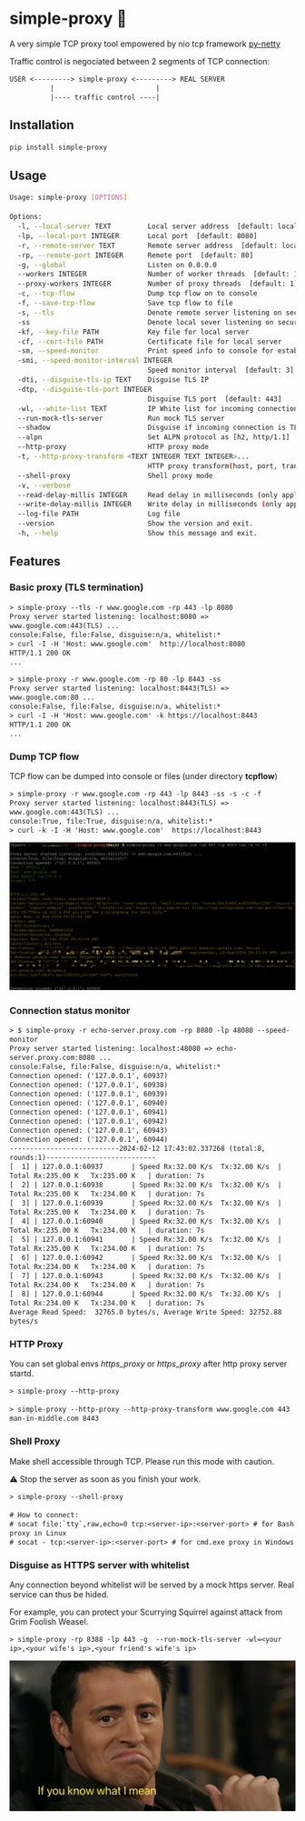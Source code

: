 # simple-proxy :rocket:

A very simple TCP proxy tool empowered by nio tcp framework [py-netty](https://pypi.org/project/py-netty/)

Traffic control is negociated between 2 segments of TCP connection:

```
USER <---------> simple-proxy <---------> REAL SERVER
          |                         |
          |---- traffic control ----|
```


## Installation

```bash
pip install simple-proxy
```

## Usage

```bash
Usage: simple-proxy [OPTIONS]

Options:
  -l, --local-server TEXT         Local server address  [default: localhost]
  -lp, --local-port INTEGER       Local port  [default: 8080]
  -r, --remote-server TEXT        Remote server address  [default: localhost]
  -rp, --remote-port INTEGER      Remote port  [default: 80]
  -g, --global                    Listen on 0.0.0.0
  --workers INTEGER               Number of worker threads  [default: 1]
  --proxy-workers INTEGER         Number of proxy threads  [default: 1]
  -c, --tcp-flow                  Dump tcp flow on to console
  -f, --save-tcp-flow             Save tcp flow to file
  -s, --tls                       Denote remote server listening on secure port
  -ss                             Denote local sever listening on secure port
  -kf, --key-file PATH            Key file for local server
  -cf, --cert-file PATH           Certificate file for local server
  -sm, --speed-monitor            Print speed info to console for established connection
  -smi, --speed-monitor-interval INTEGER
                                  Speed monitor interval  [default: 3]
  -dti, --disguise-tls-ip TEXT    Disguise TLS IP
  -dtp, --disguise-tls-port INTEGER
                                  Disguise TLS port  [default: 443]
  -wl, --white-list TEXT          IP White list for incoming connections (comma separated)
  --run-mock-tls-server           Run mock TLS server
  --shadow                        Disguise if incoming connection is TLS client request
  --alpn                          Set ALPN protocol as [h2, http/1.1]
  --http-proxy                    HTTP proxy mode
  -t, --http-proxy-transform <TEXT INTEGER TEXT INTEGER>...
                                  HTTP proxy transform(host, port, transformed_host, transformed_port)
  --shell-proxy                   Shell proxy mode
  -v, --verbose
  --read-delay-millis INTEGER     Read delay in milliseconds (only apply to TCP proxy mode)  [default: 0]
  --write-delay-millis INTEGER    Write delay in milliseconds (only apply to TCP proxy mode)  [default: 0]
  --log-file PATH                 Log file
  --version                       Show the version and exit.
  -h, --help                      Show this message and exit.
```


## Features
### Basic proxy (TLS termination) 
```commandline
> simple-proxy --tls -r www.google.com -rp 443 -lp 8080
Proxy server started listening: localhost:8080 => www.google.com:443(TLS) ...
console:False, file:False, disguise:n/a, whitelist:*
> curl -I -H 'Host: www.google.com'  http://localhost:8080
HTTP/1.1 200 OK
...
```

```commandline
> simple-proxy -r www.google.com -rp 80 -lp 8443 -ss
Proxy server started listening: localhost:8443(TLS) => www.google.com:80 ...
console:False, file:False, disguise:n/a, whitelist:*
> curl -I -H 'Host: www.google.com' -k https://localhost:8443
HTTP/1.1 200 OK
...
```

### Dump TCP flow
TCP flow can be dumped into console or files (under directory __tcpflow__)
```commandline
> simple-proxy -r www.google.com -rp 443 -lp 8443 -ss -s -c -f
Proxy server started listening: localhost:8443(TLS) => www.google.com:443(TLS) ...
console:True, file:True, disguise:n/a, whitelist:*
> curl -k -I -H 'Host: www.google.com'  https://localhost:8443
```
![tcpflow](https://raw.githubusercontent.com/ruanhao/simple-proxy/master/img/tcpflow.png)

### Connection status monitor
```commandline
> $ simple-proxy -r echo-server.proxy.com -rp 8080 -lp 48080 --speed-monitor
Proxy server started listening: localhost:48080 => echo-server.proxy.com:8080 ...
console:False, file:False, disguise:n/a, whitelist:*
Connection opened: ('127.0.0.1', 60937)
Connection opened: ('127.0.0.1', 60938)
Connection opened: ('127.0.0.1', 60939)
Connection opened: ('127.0.0.1', 60940)
Connection opened: ('127.0.0.1', 60941)
Connection opened: ('127.0.0.1', 60942)
Connection opened: ('127.0.0.1', 60943)
Connection opened: ('127.0.0.1', 60944)
---------------------------2024-02-12 17:43:02.337268 (total:8, rounds:1)---------------------------
[  1] | 127.0.0.1:60937       | Speed Rx:32.00 K/s  Tx:32.00 K/s  | Total Rx:235.00 K   Tx:235.00 K   | duration: 7s
[  2] | 127.0.0.1:60938       | Speed Rx:32.00 K/s  Tx:32.00 K/s  | Total Rx:235.00 K   Tx:234.00 K   | duration: 7s
[  3] | 127.0.0.1:60939       | Speed Rx:32.00 K/s  Tx:32.00 K/s  | Total Rx:235.00 K   Tx:234.00 K   | duration: 7s
[  4] | 127.0.0.1:60940       | Speed Rx:32.00 K/s  Tx:32.00 K/s  | Total Rx:235.00 K   Tx:234.00 K   | duration: 7s
[  5] | 127.0.0.1:60941       | Speed Rx:32.00 K/s  Tx:32.00 K/s  | Total Rx:235.00 K   Tx:234.00 K   | duration: 7s
[  6] | 127.0.0.1:60942       | Speed Rx:32.00 K/s  Tx:32.00 K/s  | Total Rx:234.00 K   Tx:234.00 K   | duration: 7s
[  7] | 127.0.0.1:60943       | Speed Rx:32.00 K/s  Tx:32.00 K/s  | Total Rx:234.00 K   Tx:234.00 K   | duration: 7s
[  8] | 127.0.0.1:60944       | Speed Rx:32.00 K/s  Tx:32.00 K/s  | Total Rx:234.00 K   Tx:234.00 K   | duration: 7s
Average Read Speed:  32765.0 bytes/s, Average Write Speed: 32752.88 bytes/s
```

### HTTP Proxy
You can set global envs *https_proxy* or *https_proxy* after http proxy server startd.
```commandline
> simple-proxy --http-proxy

> simple-proxy --http-proxy --http-proxy-transform www.google.com 443 man-in-middle.com 8443
```

### Shell Proxy
Make shell accessible through TCP. Please run this mode with caution.

:warning: Stop the server as soon as you finish your work.

```commandline
> simple-proxy --shell-proxy

# How to connect:
# socat file:`tty`,raw,echo=0 tcp:<server-ip>:<server-port> # for Bash proxy in Linux
# socat - tcp:<server-ip>:<server-port> # for cmd.exe proxy in Windows
```

### Disguise as HTTPS server with whitelist
Any connection beyond whitelist will be served by a mock https server. Real service can thus be hided.

For example, you can protect your Scurrying Squirrel against attack from Grim Foolish Weasel.

```commandline
> simple-proxy -rp 8388 -lp 443 -g  --run-mock-tls-server -wl=<your ip>,<your wife's ip>,<your friend's wife's ip> 
```

![joey](https://raw.githubusercontent.com/ruanhao/simple-proxy/master/img/joey.png)


